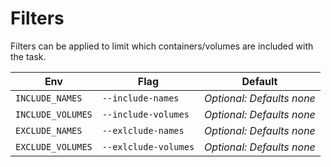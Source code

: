 # Filters

Filters can be applied to limit which containers/volumes are included with the task.

|Env|Flag|Default|
|-|-|-|
|`INCLUDE_NAMES`|`--include-names`|_Optional: Defaults none_|
|`INCLUDE_VOLUMES`|`--include-volumes`|_Optional: Defaults none_|
|`EXCLUDE_NAMES`|`--exlclude-names`|_Optional: Defaults none_|
|`EXCLUDE_VOLUMES`|`--exlclude-volumes`|_Optional: Defaults none_|

